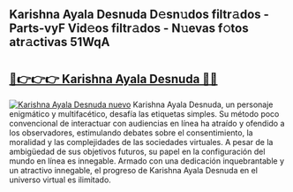 ## Karishna Ayala Desnuda D𝚎sn𝚞dos filtr𝚊dos - Parts-vyF Vid𝚎os filtr𝚊dos - N𝚞evas f𝚘tos atr𝚊ctivas 51WqA

# <h2><a href="http://mbdqtk.tromn.icu/?c=Karishna+Ayala+Desnuda">🔗👉👉👉 Karishna Ayala Desnuda 🔗🔗</a></h2>

[![Karishna Ayala Desnuda nuevo](https://i.imgur.com/pEAQMta.gif)](http://mbdqtk.tromn.icu/?c=Karishna+Ayala+Desnuda)
Karishna Ayala Desnuda, un personaje enigmático y multifacético, desafía las etiquetas simples. Su método poco convencional de interactuar con audiencias en línea ha atraído y ofendido a los observadores, estimulando debates sobre el consentimiento, la moralidad y las complejidades de las sociedades virtuales. A pesar de la ambigüedad de sus objetivos futuros, su papel en la configuración del mundo en línea es innegable. Armado con una dedicación inquebrantable y un atractivo innegable, el progreso de Karishna Ayala Desnuda en el universo virtual es ilimitado.
